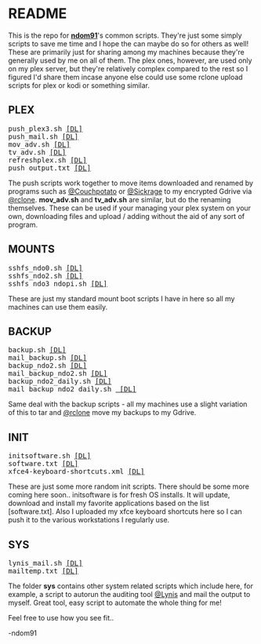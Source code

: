 # README

This is the repo for [**ndom91**](https://iamnico.xyz)'s common scripts. They're just some simply scripts to save me time and I hope the can maybe do so for others as well!
These are primarily just for sharing among my machines because they're generally used by me on all of them.
The plex ones, however, are used only on my plex server, but they're relatively complex compared to the rest so I figured I'd share them incase anyone else could use some rclone upload scripts for plex or kodi or something similar.

## PLEX
<pre>
<span>push_plex3.sh <a target="_blank" href="https://github.com/ndom91/scripts/blob/master/plex/push_plex3.sh">[DL]</a></span>
<span>push_mail.sh <a target="_blank" href="https://github.com/ndom91/scripts/blob/master/plex/push_mail.sh">[DL]</a></span>
<span>mov_adv.sh <a target="_blank" href="https://github.com/ndom91/scripts/blob/master/plex/mov_adv.sh">[DL]</a></span>
<span>tv_adv.sh <a target="_blank" href="https://github.com/ndom91/scripts/blob/master/plex/tv_adv.sh">[DL]</a></span>
<span>refreshplex.sh <a target="_blank" href="https://github.com/ndom91/scripts/blob/master/mounplexts/refreshplex.sh">[DL]</a></span>
<span>push_output.txt <a target="_blank" href="https://github.com/ndom91/scripts/blob/master/plex/push_output.txt">[DL]</a></span>
</pre>
The push scripts work together to move items downloaded and renamed by programs such as [@Couchpotato](https://github.com/CouchPotato/CouchPotatoServer) or [@Sickrage](https://github.com/SickRage/SickRage) to my encrypted Gdrive via [@rclone](https://github.com/ncw/rclone). 
**mov_adv.sh** and **tv_adv.sh** are similar, but do the renaming themselves. These can be used if your managing your plex
system on your own, downloading files and upload / adding without the aid of any sort of program.

## MOUNTS
<pre>
<span>sshfs_ndo0.sh <a target="_blank" href="https://github.com/ndom91/scripts/blob/master/mounts/sshfs_ndo0.sh">[DL]</a></span>
<span>sshfs_ndo2.sh <a target="_blank" href="https://github.com/ndom91/scripts/blob/master/mounts/sshfs_ndo2.sh">[DL]</a></span>
<span>sshfs_ndo3_ndopi.sh <a target="_blank" href="https://github.com/ndom91/scripts/blob/master/mounts/sshfs_ndo3_ndopi.sh">[DL]</a></span>
</pre>
These are just my standard mount boot scripts I have in here so all my machines can use them easily. 

## BACKUP
<pre>
<span>backup.sh <a target="_blank" href="https://github.com/ndom91/scripts/blob/master/backup/backup.sh">[DL]</a></span>
<span>mail_backup.sh <a target="_blank" href="https://github.com/ndom91/scripts/blob/master/backup/mail_backup.sh">[DL]</a></span>
<span>backup_ndo2.sh <a target="_blank" href="https://github.com/ndom91/scripts/blob/master/backup/backup_ndo2.sh">[DL]</a></span>
<span>mail_backup_ndo2.sh <a target="_blank" href="https://github.com/ndom91/scripts/blob/master/backup/mail_backup_ndo2.sh">[DL]</a></span>
<span>backup_ndo2_daily.sh <a target="_blank" href="https://github.com/ndom91/scripts/blob/master/backup/backup_ndo2_daily.sh">[DL]</a></span>
<span>mail_backup_ndo2_daily.sh <a target="_blank" href="https://github.com/ndom91/scripts/blob/master/backup/mail_backup_ndo2_daily.sh"> [DL]</a></span>
</pre>
Same deal with the backup scripts - all my machines use a slight variation of this to tar and [@rclone](https://github.com/ncw/rclone) move my backups to my Gdrive.

## INIT
<pre>
<span>initsoftware.sh <a target="_blank" href="https://github.com/ndom91/scripts/blob/master/init/initsoftware.sh">[DL]</a></span>
<span>software.txt <a target="_blank" href="https://github.com/ndom91/scripts/blob/master/init/software.txt">[DL]</a></span>
<span>xfce4-keyboard-shortcuts.xml <a target="_blank" href="https://github.com/ndom91/scripts/blob/master/init/xfce4-keyboard-shortcuts.xml">[DL]</a></span>
</pre>
These are just some more random init scripts. There should be some more coming here soon..
initsoftware is for fresh OS installs. It will update, download and install my favorite applications based on the list [software.txt]. Also I uploaded my xfce keyboard shortcuts here so I can push it to the various workstations I regularly use.

## SYS
<pre>
<span>lynis_mail.sh <a target="_blank" href="https://github.com/ndom91/scripts/blob/master/init/initsoftware.sh">[DL]</a></span>
<span>mailtemp.txt <a target="_blank" href="https://github.com/ndom91/scripts/blob/master/init/software.txt">[DL]</a></span>
</pre>
The folder **sys** contains other system related scripts which include here, for example, a script to autorun the auditing tool [@Lynis](https://cisofy.com/lynis/) and mail the output to myself. Great tool, easy script to automate the whole thing for me!

Feel free to use how you see fit..

-ndom91
